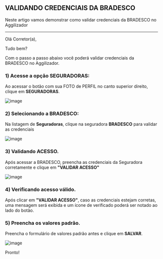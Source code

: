 ## VALIDANDO CREDENCIAIS DA BRADESCO
Neste artigo vamos demonstrar como validar credenciais da BRADESCO no Aggilizador

---

Olá Corretor(a),

Tudo bem?

Com o passo a passo abaixo você poderá validar credenciais da BRADESCO no Aggilizador.

### 1) Acesse a opção SEGURADORAS:

Ao acessar o botão com sua FOTO de PERFIL no canto superior direito, clique em **SEGURADORAS**.

![image](https://conversu-partner-assets.s3.sa-east-1.amazonaws.com/agger/wiki/seguradoras/validando-credenciais/c220eb72-5169-48ab-b4df-330f11a099aa.png)

### 2) Selecionando a BRADESCO:

Na listagem de **Seguradoras**, clique na seguradora **BRADESCO** para validar as credenciais

![image](https://github.com/user-attachments/assets/f6ce73f6-d69c-494a-a4e3-f91bc589ef16)

### 3) Validando ACESSO.

Após acessar a BRADESCO, preencha as credenciais da Seguradora corretamente e clique em **"VALIDAR ACESSO"**

![image](https://github.com/user-attachments/assets/e4cdfe06-4c3f-4235-a1dc-19420926cd4a)

### 4) Verificando acesso válido.

Após clicar em **"VALIDAR ACESSO"**, caso as credenciais estejam corretas, uma mensagem será exibida e um ícone de verificado poderá ser notado ao lado do botão.

### 5) Preencha os valores padrão.

Preencha o formulário de valores padrão antes e clique em **SALVAR**.

![image](https://github.com/user-attachments/assets/d687c5e4-ff21-4019-b463-b9592eda6972)

Pronto!
